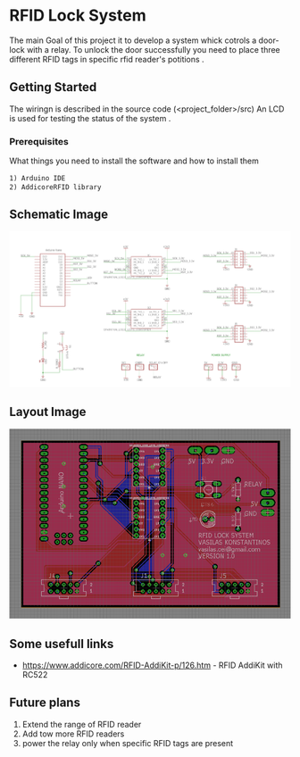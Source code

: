 # RFID Lock System

The main Goal of this project it to develop a system whick cotrols a door-lock with a relay.
To unlock the door successfully you need to place three different RFID tags in
specific rfid reader's potitions . 

## Getting Started

The wiringn is described in the source code (<project_folder>/src) 
An LCD is used for testing the status of the system .

### Prerequisites

What things you need to install the software and how to install them

```
1) Arduino IDE
2) AddicoreRFID library
```
## Schematic Image

![alt text](https://raw.githubusercontent.com/vassilas/RFID_Lock_system/master/Gallery/sch_img.png)

## Layout Image

![alt text](https://raw.githubusercontent.com/vassilas/RFID_Lock_system/master/Gallery/pcb_layout_4.png)

## Some usefull links

* https://www.addicore.com/RFID-AddiKit-p/126.htm - RFID AddiKit with RC522


## Future plans

1. Extend the range of RFID reader 
2. Add tow more RFID readers 
3. power the relay only when specific RFID tags are present
